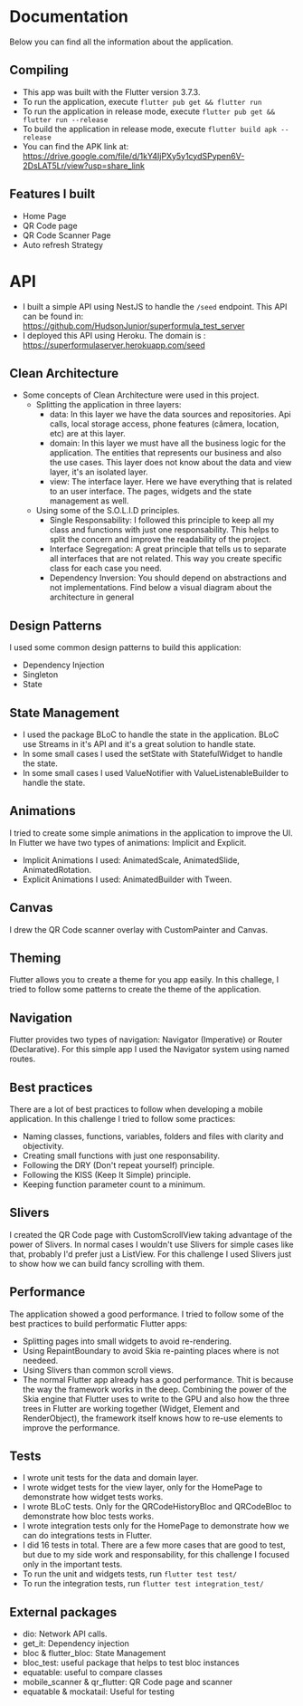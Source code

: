 # Documentation
Below you can find all the information about the application.

## Compiling
- This app was built with the Flutter version 3.7.3.
- To run the application, execute `flutter pub get && flutter run`
- To run the application in release mode, execute `flutter pub get && flutter run --release`
- To build the application in release mode, execute `flutter build apk --release`
- You can find the APK link at: https://drive.google.com/file/d/1kY4IjPXy5y1cydSPypen6V-2DsLAT5Lr/view?usp=share_link

## Features I built
- Home Page
- QR Code page
- QR Code Scanner Page
- Auto refresh Strategy

# API
- I built a simple API using NestJS to handle the `/seed` endpoint. This API can be found in: https://github.com/HudsonJunior/superformula_test_server
- I deployed this API using Heroku. The domain is : https://superformulaserver.herokuapp.com/seed

## Clean Architecture
- Some concepts of Clean Architecture were used in this project.
    - Splitting the application in three layers:
        - data: In this layer we have the data sources and repositories. Api calls, local storage access, phone features (câmera, location, etc) are at this layer.
        - domain: In this layer we must have all the business logic for the application. The entities that represents our business and also the use cases. This layer does not know about the data and view layer, it's an isolated layer.
        - view: The interface layer. Here we have everything that is related to an user interface. The pages, widgets and the state management as well.
    - Using some of the S.O.L.I.D principles.
        - Single Responsability: I followed this principle to keep all my class and functions with just one responsability. This helps to split the concern and improve the readability of the project.
        - Interface Segregation: A great principle that tells us to separate all interfaces that are not related. This way you create specific class for each case you need.
        - Dependency Inversion: You should depend on abstractions and not implementations.
Find below a visual diagram about the architecture in general
    
## Design Patterns
I used some common design patterns to build this application:
- Dependency Injection
- Singleton
- State

## State Management
- I used the package BLoC to handle the state in the application. BLoC use Streams in it's API and it's a great solution to handle state.
- In some small cases I used the setState with StatefulWidget to handle the state.
- In some small cases I used ValueNotifier with ValueListenableBuilder to handle the state.

## Animations
I tried to create some simple animations in the application to improve the UI. In Flutter we have two types of animations: Implicit and Explicit.
- Implicit Animations I used: AnimatedScale, AnimatedSlide, AnimatedRotation.
- Explicit Animations I used: AnimatedBuilder with Tween.

## Canvas
I drew the QR Code scanner overlay with CustomPainter and Canvas.

## Theming
Flutter allows you to create a theme for you app easily. In this challege, I tried to follow some patterns to create the theme of the application.

## Navigation
Flutter provides two types of navigation: Navigator (Imperative) or Router (Declarative).
For this simple app I used the Navigator system using named routes.

## Best practices
There are a lot of best practices to follow when developing a mobile application. In this challenge I tried to follow some practices:
- Naming classes, functions, variables, folders and files with clarity and objectivity.
- Creating small functions with just one responsability.
- Following the DRY (Don't repeat yourself) principle.
- Following the KISS (Keep It Simple) principle.
- Keeping function parameter count to a minimum.

## Slivers
I created the QR Code page with CustomScrollView taking advantage of the power of Slivers.
In normal cases I wouldn't use Slivers for simple cases like that, probably I'd prefer just a ListView. For this challenge I used Slivers just to show how we can build fancy scrolling with them.

## Performance
The application showed a good performance. I tried to follow some of the best practices to build performatic Flutter apps:
- Splitting pages into small widgets to avoid re-rendering.
- Using RepaintBoundary to avoid Skia re-painting places where is not needeed.
- Using Slivers than common scroll views.
- The normal Flutter app already has a good performance. Thit is because the way the framework works in the deep. Combining the power of the Skia engine that Flutter uses to write to the GPU and also how the three trees in Flutter are working together (Widget, Element and RenderObject), the framework itself knows how to re-use elements to improve the performance.

## Tests
- I wrote unit tests for the data and domain layer.
- I wrote widget tests for the view layer, only for the HomePage to demonstrate how widget tests works.
- I wrote BLoC tests. Only for the QRCodeHistoryBloc and QRCodeBloc to demonstrate how bloc tests works.
- I wrote integration tests only for the HomePage to demonstrate how we can do integrations tests in Flutter.
- I did 16 tests in total. There are a few more cases that are good to test, but due to my side work and responsability, for this challenge I focused only in the important tests.
- To run the unit and widgets tests, run `flutter test test/`
- To run the integration tests, run `flutter test integration_test/`

## External packages
- dio: Network API calls.
- get_it: Dependency injection
- bloc & flutter_bloc: State Management
- bloc_test: useful package that helps to test bloc instances
- equatable: useful to compare classes
- mobile_scanner & qr_flutter: QR Code page and scanner
- equatable & mockatail: Useful for testing
